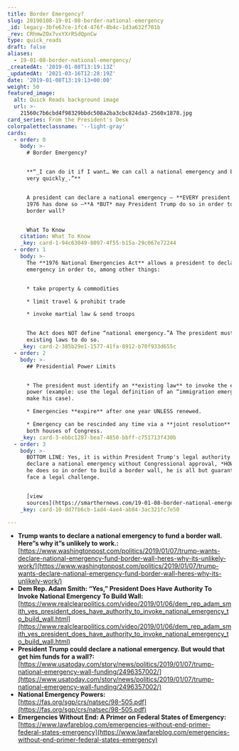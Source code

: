 ```yaml
---
title: Border Emergency?
slug: 20190108-19-01-08-border-national-emergency
_id: legacy-3bfe67ce-1fc4-476f-8b4c-1d3a632f701b
_rev: CRhmwZOx7vxYXrRSdQpnCw
type: quick_reads
draft: false
aliases:
  - 19-01-08-border-national-emergency/
_createdAt: '2019-01-08T13:19:13Z'
_updatedAt: '2021-03-16T12:28:19Z'
date: '2019-01-08T13:19:13+00:00'
weight: 50
featured_image:
  alt: Quick Reads background image
  url: >-
    21560c7b6cbd4f98329bbdc508a2ba3cbc824da3-2560x1878.jpg
card_series: From the President's Desk
colorpaletteclassname: '--light-gray'
cards:
  - order: 0
    body: >-
      # Border Emergency?


      **“_I can do it if I want… We can call a national emergency and build it
      very quickly_.”**


      A president can declare a national emergency – **EVERY president since
      1976 has done so –**A *BUT* may President Trump do so in order to fund a
      border wall?


      What To Know
    citation: What To Know
    _key: card-1-94c63049-8097-4f55-b15a-29c067e72244
  - order: 1
    body: >-
      The **1976 National Emergencies Act** allows a president to declare an
      emergency in order to, among other things:


      * take property & commodities

      * limit travel & prohibit trade

      * invoke martial law & send troops


      The Act does NOT define “national emergency.”A The president must use
      existing laws to do so.
    _key: card-2-385b29e1-1577-41fa-8912-b70f933d655c
  - order: 2
    body: >-
      ## Presidential Power Limits


      * The president must identify an **existing law** to invoke the emergency
      power (example: use the legal definition of an “immigration emergency” to
      make his case).

      * Emergencies **expire** after one year UNLESS renewed.

      * Emergency can be rescinded any time via a **joint resolution** passed by
      both houses of Congress.
    _key: card-3-ebbc1287-bea7-4850-bbff-c751713f430b
  - order: 3
    body: >-
      BOTTOM LINE: Yes, it is within President Trump's legal authority to
      declare a national emergency without Congressional approval, *HOWEVER* if
      he does so in order to build a border wall, he is all but guaranteed to
      face a legal challenge.


      [view
      sources](https://smarthernews.com/19-01-08-border-national-emergency/)
    _key: card-10-dd7fb6cb-1ad4-4ae4-ab84-3ac321fc7e50

---
```

* **Trump wants to declare a national emergency to fund a border wall. Here”s why it”s unlikely to work.:**  
[https://www.washingtonpost.com/politics/2019/01/07/trump-wants-declare-national-emergency-fund-border-wall-heres-why-its-unlikely-work/](https://www.washingtonpost.com/politics/2019/01/07/trump-wants-declare-national-emergency-fund-border-wall-heres-why-its-unlikely-work/)
* **Dem Rep. Adam Smith: “Yes,” President Does Have Authority To Invoke National Emergency To Build Wall:**  
[https://www.realclearpolitics.com/video/2019/01/06/dem_rep_adam_smith_yes_president_does_have_authority_to_invoke_national_emergency_to_build_wall.html](https://www.realclearpolitics.com/video/2019/01/06/dem_rep_adam_smith_yes_president_does_have_authority_to_invoke_national_emergency_to_build_wall.html)
* **President Trump could declare a national emergency. But would that get him funds for a wall?:**  
[https://www.usatoday.com/story/news/politics/2019/01/07/trump-national-emergency-wall-funding/2496357002/](https://www.usatoday.com/story/news/politics/2019/01/07/trump-national-emergency-wall-funding/2496357002/)
* **National Emergency Powers:**  
[https://fas.org/sgp/crs/natsec/98-505.pdf](https://fas.org/sgp/crs/natsec/98-505.pdf)
* **Emergencies Without End: A Primer on Federal States of Emergency:**  
[https://www.lawfareblog.com/emergencies-without-end-primer-federal-states-emergency](https://www.lawfareblog.com/emergencies-without-end-primer-federal-states-emergency)
